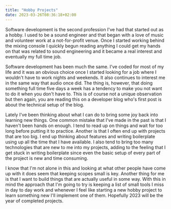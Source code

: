 ```yaml
---
title: "Hobby Projects"
date: 2023-03-26T08:36:18+02:00
---
```


Software development is the second profession I've had that started out
as a hobby. I used to be a sound engineer and that began with a love of
music and volunteer work at a not-for-profit venue. Once I started
working behind the mixing console I quickly begun reading anything I
could get my hands on that was related to sound engineering and it
became a real interest and eventually my full time job.

Software development has been much the same. I've coded for most of my
life and it was an obvious choice once I started looking for a job where
I wouldn't have to work nights and weekends. It also continues to
interest me in the same way that audio once did. The thing is, however,
that doing something full time five days a week has a tendency to make
you not want to do it when you don't have to. This is of course not a
unique observation but then again, you are reading this on a developer
blog who's first post is about the technical setup of the blog.

Lately I've been thinking about what I can do to bring some joy back
into learning new things. One common mistake that I've made in the past
is that I haven't been hands on enough. I tend to read up on things and
wait for too long before putting it to practice. Another is that I often
end up with projects that are too big. I end up thinking about features
and writing boilerplate using up all the time that I have available. I
also tend to bring too many technologies that are new to me into my
projects, adding to the feeling that I get stuck in writing boilerplate
since even the basic setup of every part of the project is new and time
consuming.

I know that I'm not alone in this and looking at what other people have
come up with it does seem that keeping scopes small is key. Another
thing for me is that I want to build things that are actually useful in
some way. With this in mind the approach that I'm going to try is
keeping a list of small tools I miss in day to day work and whenever I
feel like starting a new hobby project to learn something new I'll
implement one of them. Hopefully 2023 will be the year of completed
projects.

